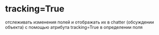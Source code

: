 # tracking=True

отслеживать изменения полей и отображать их в chatter (обсуждении объекта) с помощью атрибута tracking=True в
определении поля